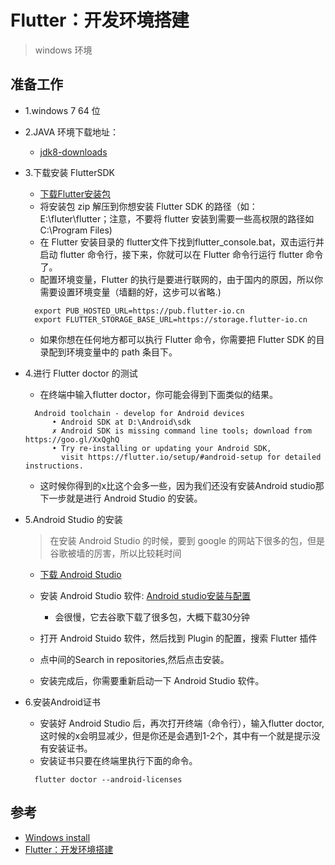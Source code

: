 # Flutter：开发环境搭建

>windows 环境

## 准备工作
- 1.windows 7  64 位

- 2.JAVA 环境下载地址：
  - [jdk8-downloads](https://www.oracle.com/technetwork/java/javase/downloads/jdk8-downloads-2133151.html)

- 3.下载安装 FlutterSDK
  - [下载Flutter安装包](https://flutter.io/docs/development/tools/sdk/archive#windows)
  - 将安装包 zip 解压到你想安装 Flutter SDK 的路径（如： E:\fluter\flutter；注意，不要将 flutter 安装到需要一些高权限的路径如C:\Program Files\)
  - 在 Flutter 安装目录的 flutter文件下找到flutter_console.bat，双击运行并启动 flutter 命令行，接下来，你就可以在 Flutter 命令行运行 flutter 命令了。
  - 配置环境变量，Flutter 的执行是要进行联网的，由于国内的原因，所以你需要设置环境变量（墙翻的好，这步可以省略.)
  ```
    export PUB_HOSTED_URL=https://pub.flutter-io.cn
    export FLUTTER_STORAGE_BASE_URL=https://storage.flutter-io.cn
  ```
  - 如果你想在任何地方都可以执行 Flutter 命令，你需要把 Flutter SDK 的目录配到环境变量中的 path 条目下。

- 4.进行 Flutter doctor 的测试
  - 在终端中输入flutter doctor，你可能会得到下面类似的结果。
  ```
    Android toolchain - develop for Android devices
        • Android SDK at D:\Android\sdk
        ✗ Android SDK is missing command line tools; download from https://goo.gl/XxQghQ
        • Try re-installing or updating your Android SDK,
          visit https://flutter.io/setup/#android-setup for detailed instructions.
  ```
  - 这时候你得到的x比这个会多一些，因为我们还没有安装Android studio那下一步就是进行 Android Studio 的安装。

- 5.Android Studio 的安装
  >在安装 Android Studio 的时候，要到 google 的网站下很多的包，但是谷歌被墙的厉害，所以比较耗时间
  
  - [下载 Android Studio](https://developer.android.com/)

  - 安装 Android Studio 软件: [Android studio安装与配置](https://www.cnblogs.com/xiadewang/p/7820377.html)
    - 会很慢，它去谷歌下载了很多包，大概下载30分钟
  - 打开 Android Stuido 软件，然后找到 Plugin 的配置，搜索 Flutter 插件
  - 点中间的Search in repositories,然后点击安装。
  - 安装完成后，你需要重新启动一下 Android Studio 软件。

- 6.安装Android证书
  - 安装好 Android Studio 后，再次打开终端（命令行），输入flutter doctor,这时候的x会明显减少，但是你还是会遇到1-2个，其中有一个就是提示没有安装证书。
  - 安装证书只要在终端里执行下面的命令。
  ```
    flutter doctor --android-licenses
  ```




## 参考
- [Windows install](https://flutter.dev/docs/get-started/install/windows)
- [Flutter：开发环境搭建](https://juejin.im/post/5be3d54cf265da611d6624d3)
